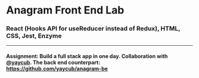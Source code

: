 # Anagram Front End Lab

### React (Hooks API for useReducer instead of Redux), HTML, CSS, Jest, Enzyme
___

#### Assignment: Build a full stack app in one day. Collaboration with [@yaycub](https://github.com/yaycub/). The back end counterpart: https://github.com/yaycub/anagram-be 
